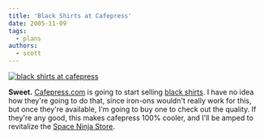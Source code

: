 ```yaml
---
title: 'Black Shirts at Cafepress'
date: 2005-11-09
tags:
  - plans
authors:
  - scott
---
```


[![black shirts at cafepress](/images/mainpage_promo_black.gif)](http://www.cafepress.com/cp/services/newblack)

**Sweet.** [Cafepress.com](http://www.cafepress.com/) is going to start selling [black shirts](http://www.cafepress.com/cp/services/newblack). I have no idea how they're going to do that, since iron-ons wouldn't really work for this, but once they're available, I'm going to buy one to check out the quality. If they're any good, this makes cafepress 100% cooler, and I'll be amped to revitalize the [Space Ninja Store](http://shop.spaceninja.com/).
